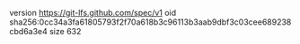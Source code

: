 version https://git-lfs.github.com/spec/v1
oid sha256:0cc34a3fa61805793f2f70a618b3c96113b3aab9dbf3c03cee689238cbd6a3e4
size 632
